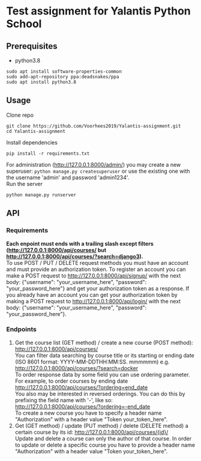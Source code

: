 # Test assignment for Yalantis Python School
## Prerequisites
- python3.8
```
sudo apt install software-properties-common
sudo add-apt-repository ppa:deadsnakes/ppa
sudo apt install python3.8
```
## Usage
Clone repo
```
git clone https://github.com/Voorhees2019/Yalantis-assignment.git
cd Yalantis-assignment
```
Install dependencies
```
pip install -r requirements.txt
```
For administration (http://127.0.0.1:8000/admin/) you may create a new superuser: `python manage.py createsuperuser` or use the existing one with the username 'admin' and password 'admin1234'. <br/>
Run the server
```
python manage.py runserver
```
## API
### Requirements
**Each enpoint must ends with a trailing slash except filters (http://127.0.0.1:8000/api/courses/ but http://127.0.0.1:8000/api/courses/?search=django3).** <br/>
To use POST / PUT / DELETE request methods you must have an account and must provide an authorization token.
To register an account you can make a POST request to http://127.0.0.1:8000/api/signup/ with the next body: {"username": "your_username_here", "password": "your_password_here"} and get your authorization token as a response.
If you already have an account you can get your authorization token by making a POST request to http://127.0.0.1:8000/api/login/ with the next body: {"username": "your_username_here", "password": "your_password_here"}.
### Endpoints
1. Get the course list (GET method) / create a new course (POST method): http://127.0.0.1:8000/api/courses/ <br/>
   You can filter data searching by course title or its starting or ending date (ISO 8601 format: YYYY-MM-DDTHH:MM:SS. mmmmmm) e.g. http://127.0.0.1:8000/api/courses/?search=docker <br/>
   To order response data by some field you can use ordering parameter. For example, to order courses by ending date http://127.0.0.1:8000/api/courses/?ordering=end_date <br/>
   You also may be interested in reversed orderings. You can do this by prefixing the field name with '-', like so: http://127.0.0.1:8000/api/courses/?ordering=-end_date <br/>
   To create a new course you have to specify a header name "Authorization" with a header value "Token your_token_here".
2. Get (GET method) / update (PUT method) / delete (DELETE method) a certain course by its id: http://127.0.0.1:8000/api/courses/{id}/ <br/>
   Update and delete a course can only the author of that course.
   In order to update or delete a specific course you have to provide a header name "Authorization" with a header value "Token your_token_here".
